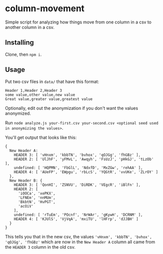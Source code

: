# column-movement

Simple script for analyzing how things move from one column in a csv to another column in a csv.

## Installing

Clone, then `npm i`.

## Usage

Put two csv files in `data/` that have this format:

    Header 1,Header 2,Header 3
    some value,other value,new value
    Great value,greater value,greatest value

Optionally, edit out the anonymization if you don't want the values anonymized.

Run `node analyze.js your-first.csv your-second.csv <optional seed used in anonymizing the values>`.

You'll get output that looks like this:

    {
      New Header A:
        HEADER 3: [ 'vHnxm', 'kbbTN', 'bvhox', 'qOJGg', 'fhGBz' ],
        HEADER 2: [ 'UlJhF', 'yFMvL', 'Awqyh', 'FsUzJ', 'pHkGJ', 'tLzOb' ],
        undefined: [ 'HQPMN', 'FbGlL', 'NdxfD', 'MxZGw', 'rehAA' ],
        HEADER 4: [ 'AUeFP', 'EWpgu', 'rbLcS', 'YQGtR', 'vvUKe', 'ZLrOY' ]
      },
      New Header B: {
        HEADER 3: [ 'QonHI', 'ZSNVU', 'DiRDK', 'VEgcR', 'iBlFn' ],
        HEADER 2: [
          'iOOCa', 'xePKX',
          'LFNEm', 'nnMUm',
          'BkbtN', 'HvPGT',
          'acOiV'
        ],
        undefined: [ 'rTuEm', 'POcnf', 'NrWAr', 'gKywH', 'DCRNM' ],
        HEADER 4: [ 'KJUlS', 'VjVqA', 'mxiTU', 'lHFrp', 'dJJBH' ]
      }
    }

This tells you that in the new csv, the values `'vHnxm', 'kbbTN', 'bvhox', 'qOJGg', 'fhGBz'` which are now in the `New Header A` column all came from the `HEADER 3` column in the old csv.
